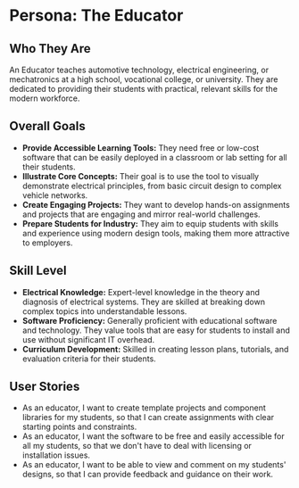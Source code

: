 # Persona: The Educator

## Who They Are
An Educator teaches automotive technology, electrical engineering, or mechatronics at a high school, vocational college, or university. They are dedicated to providing their students with practical, relevant skills for the modern workforce.

## Overall Goals
*   **Provide Accessible Learning Tools:** They need free or low-cost software that can be easily deployed in a classroom or lab setting for all their students.
*   **Illustrate Core Concepts:** Their goal is to use the tool to visually demonstrate electrical principles, from basic circuit design to complex vehicle networks.
*   **Create Engaging Projects:** They want to develop hands-on assignments and projects that are engaging and mirror real-world challenges.
*   **Prepare Students for Industry:** They aim to equip students with skills and experience using modern design tools, making them more attractive to employers.

## Skill Level
*   **Electrical Knowledge:** Expert-level knowledge in the theory and diagnosis of electrical systems. They are skilled at breaking down complex topics into understandable lessons.
*   **Software Proficiency:** Generally proficient with educational software and technology. They value tools that are easy for students to install and use without significant IT overhead.
*   **Curriculum Development:** Skilled in creating lesson plans, tutorials, and evaluation criteria for their students.

## User Stories
*   As an educator, I want to create template projects and component libraries for my students, so that I can create assignments with clear starting points and constraints.
*   As an educator, I want the software to be free and easily accessible for all my students, so that we don't have to deal with licensing or installation issues.
*   As an educator, I want to be able to view and comment on my students' designs, so that I can provide feedback and guidance on their work.
